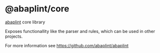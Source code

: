 # @abaplint/core

[abaplint](https://abaplint.org/) core library

Exposes functionallity like the parser and rules, which can be used in other projects.

For more information see https://github.com/abaplint/abaplint
